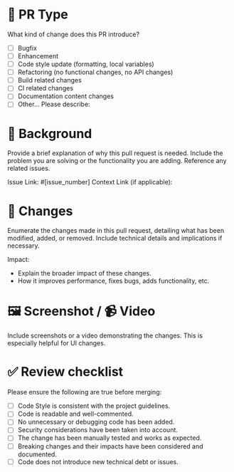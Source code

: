 # 🔘 PR Type
What kind of change does this PR introduce?

<!-- Please check the one that applies to this PR using "x". -->

- [ ] Bugfix
- [ ] Enhancement
- [ ] Code style update (formatting, local variables)
- [ ] Refactoring (no functional changes, no API changes)
- [ ] Build related changes
- [ ] CI related changes
- [ ] Documentation content changes
- [ ] Other... Please describe:

# 📜 Background
Provide a brief explanation of why this pull request is needed. Include the problem you are solving or the functionality you are adding. Reference any related issues.

Issue Link: #[issue_number]
Context Link (if applicable):

# 🔄 Changes
Enumerate the changes made in this pull request, detailing what has been modified, added, or removed. Include technical details and implications if necessary.

Impact:
- Explain the broader impact of these changes.
- How it improves performance, fixes bugs, adds functionality, etc.

# 🖼 Screenshot / 📹 Video
Include screenshots or a video demonstrating the changes. This is especially helpful for UI changes.

# ✅ Review checklist
Please ensure the following are true before merging:

- [ ] Code Style is consistent with the project guidelines.
- [ ] Code is readable and well-commented.
- [ ] No unnecessary or debugging code has been added.
- [ ] Security considerations have been taken into account.
- [ ] The change has been manually tested and works as expected.
- [ ] Breaking changes and their impacts have been considered and documented.
- [ ] Code does not introduce new technical debt or issues.
